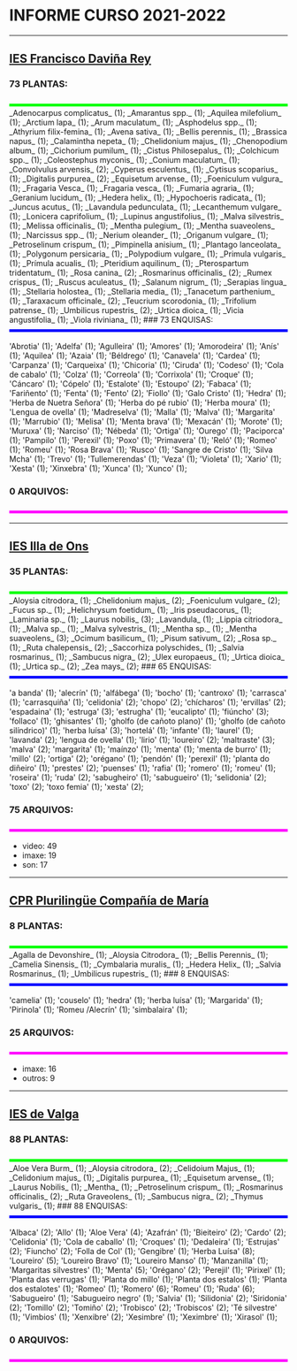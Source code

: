 

# INFORME CURSO 2021-2022


___________________
## [IES Francisco Daviña Rey](http://fitofaladoiro.eu?fich=186tgTeKcOELFC2Xayl6EDYgkjC2Ir9Y9DqDz6926jzg)


### 73 PLANTAS:

<img src=img/pixelgreen.gif width=100% height=5px>
_Adenocarpus complicatus_ (1); _Amarantus spp._ (1); _Aquilea milefolium_ (1); _Arctium lapa_ (1); _Arum maculatum_ (1); _Asphodelus spp._ (1); _Athyrium filix-femina_ (1); _Avena sativa_ (1); _Bellis perennis_ (1); _Brassica napus_ (1); _Calamintha nepeta_ (1); _Chelidonium majus_ (1); _Chenopodium album_ (1); _Cichorium pumilum_ (1); _Cistus Philosepalus_ (1); _Colchicum spp._ (1); _Coleostephus myconis_ (1); _Conium maculatum_ (1); _Convolvulus arvensis_ (2); _Cyperus esculentus_ (1); _Cytisus scoparius_ (1); _Digitalis purpurea_ (2); _Equisetum arvense_ (1); _Foeniculum vulgura_ (1); _Fragaria Vesca_ (1); _Fragaria vesca_ (1); _Fumaria agraria_ (1); _Geranium lucidum_ (1); _Hedera helix_ (1); _Hypochoeris radicata_ (1); _Juncus acutus_ (1); _Lavandula pedunculata_ (1); _Lecanthemum vulgare_ (1); _Lonicera caprifolium_ (1); _Lupinus angustifolius_ (1); _Malva silvestris_ (1); _Melissa officinalis_ (1); _Mentha pulegium_ (1); _Mentha suaveolens_ (1); _Narcissus spp._ (1); _Nerium oleander_ (1); _Origanum vulgare_ (1); _Petroselinum crispum_ (1); _Pimpinella anisium_ (1); _Plantago lanceolata_ (1); _Polygonum persicaria_ (1); _Polypodium vulgare_ (1); _Primula vulgaris_ (1); _Prímula acualis_ (1); _Pteridium aquilinum_ (1); _Pterospartum tridentatum_ (1); _Rosa canina_ (2); _Rosmarinus officinalis_ (2); _Rumex crispus_ (1); _Ruscus aculeatus_ (1); _Salanum nigrum_ (1); _Serapias lingua_ (1); _Stellaria holostea_ (1); _Stellaria media_ (1); _Tanacetum parthenium_ (1); _Taraxacum officinale_ (2); _Teucrium scorodonia_ (1); _Trifolium patrense_ (1); _Umbilicus rupestris_ (2); _Urtica dioica_ (1); _Vicia angustifolia_ (1); _Viola riviniana_ (1); 
### 73 ENQUISAS:

<img src=img/pixelblue.gif width=100% height=5px>


'Abrotia' (1); 'Adelfa' (1); 'Agulleira' (1); 'Amores' (1); 'Amorodeira' (1); 'Anís' (1); 'Aquilea' (1); 'Azaia' (1); 'Béldrego' (1); 'Canavela' (1); 'Cardea' (1); 'Carpanza' (1); 'Carqueixa' (1); 'Chicoria' (1); 'Ciruda' (1); 'Codeso' (1); 'Cola de cabalo' (1); 'Colza' (1); 'Correola' (1); 'Corrixola' (1); 'Croque' (1); 'Cáncaro' (1); 'Cópelo' (1); 'Estalote' (1); 'Estoupo' (2); 'Fabaca' (1); 'Fariñento' (1); 'Fenta' (1); 'Fento' (2); 'Fiollo' (1); 'Galo Cristo' (1); 'Hedra' (1); 'Herba de Nuetra Señora' (1); 'Herba do pé rubio' (1); 'Herba moura' (1); 'Lengua de ovella' (1); 'Madreselva' (1); 'Malla' (1); 'Malva' (1); 'Margarita' (1); 'Marrubio' (1); 'Melisa' (1); 'Menta brava' (1); 'Mexacán' (1); 'Morote' (1); 'Muruxa' (1); 'Narciso' (1); 'Nébeda' (1); 'Ortiga' (1); 'Ourego' (1); 'Paciporca' (1); 'Pampilo' (1); 'Perexil' (1); 'Poxo' (1); 'Primavera' (1); 'Reló' (1); 'Romeo' (1); 'Romeu' (1); 'Rosa Brava' (1); 'Rusco' (1); 'Sangre de Cristo' (1); 'Silva Mcha' (1); 'Trevo' (1); 'Tullemerendas' (1); 'Veza' (1); 'Violeta' (1); 'Xario' (1); 'Xesta' (1); 'Xinxebra' (1); 'Xunca' (1); 'Xunco' (1); 
### 0 <span style=''>ARQUIVOS</span>:

<img src=img/pixelmagenta.gif width=100% height=5px>

___________________
## [IES Illa de Ons](http://fitofaladoiro.eu?fich=12ejm7IFw5ItM57N0rmbfdWP0mjxlOrkaQ128UjOf8bo)


### 35 PLANTAS:

<img src=img/pixelgreen.gif width=100% height=5px>
_Aloysia citrodora_ (1); _Chelidonium majus_ (2); _Foeniculum vulgare_ (2); _Fucus sp._ (1); _Helichrysum foetidum_ (1); _Iris pseudacorus_ (1); _Laminaria sp._ (1); _Laurus nobilis_ (3); _Lavandula_ (1); _Lippia citriodora_ (1); _Malva sp._ (1); _Malva sylvestris_ (1); _Mentha sp._ (1); _Mentha suaveolens_ (3); _Ocimum basilicum_ (1); _Pisum sativum_ (2); _Rosa sp._ (1); _Ruta chalepensis_ (2); _Saccorhiza polyschides_ (1); _Salvia rosmarinus_ (1); _Sambucus nigra_ (2); _Ulex europaeus_ (1); _Urtica dioica_ (1); _Urtica sp._ (2); _Zea mays_ (2); 
### 65 ENQUISAS:

<img src=img/pixelblue.gif width=100% height=5px>


'a banda' (1); 'alecrín' (1); 'alfábega' (1); 'bocho' (1); 'cantroxo' (1); 'carrasca' (1); 'carrasquiña' (1); 'celidonia' (2); 'chopo' (2); 'chícharos' (1); 'ervillas' (2); 'espadaina' (1); 'estruga' (3); 'estrugha' (1); 'eucalipto' (1); 'fiúncho' (3); 'follaco' (1); 'ghisantes' (1); 'gholfo (de cañoto plano)' (1); 'gholfo (de cañoto silíndrico)' (1); 'herba luísa' (3); 'hortelá' (1); 'infante' (1); 'laurel' (1); 'lavanda' (2); 'lengua de ovella' (1); 'lirio' (1); 'loureiro' (2); 'maltraste' (3); 'malva' (2); 'margarita' (1); 'maínzo' (1); 'menta' (1); 'menta de burro' (1); 'millo' (2); 'ortiga' (2); 'orégano' (1); 'pendón' (1); 'perexil' (1); 'planta do diñeiro' (1); 'prestes' (2); 'puenses' (1); 'rafia' (1); 'romero' (1); 'romeu' (1); 'roseira' (1); 'ruda' (2); 'sabugheiro' (1); 'sabugueiro' (1); 'selidonia' (2); 'toxo' (2); 'toxo femia' (1); 'xesta' (2); 
### 75 <span style=''>ARQUIVOS</span>:

<img src=img/pixelmagenta.gif width=100% height=5px>

- video: 49
- imaxe: 19
- son: 17
___________________
## [CPR Plurilingüe Compañía de María](http://fitofaladoiro.eu?fich=1P2Wlz96NfJbmYDDP0kVr2_jdADi66n0YelHwAY4WglA)


### 8 PLANTAS:

<img src=img/pixelgreen.gif width=100% height=5px>
_Agalla de Devonshire_ (1); _Aloysia Citrodora_ (1); _Bellis Perennis_ (1); _Camelia Sinensis_ (1); _Cymbalaria muralis_ (1); _Hedera Helix_ (1); _Salvia Rosmarinus_ (1); _Umbilicus rupestris_ (1); 
### 8 ENQUISAS:

<img src=img/pixelblue.gif width=100% height=5px>


'camelia' (1); 'couselo' (1); 'hedra' (1); 'herba luísa' (1); 'Margarida' (1); 'Pirinola' (1); 'Romeu /Alecrín' (1); 'simbalaira' (1); 
### 25 <span style=''>ARQUIVOS</span>:

<img src=img/pixelmagenta.gif width=100% height=5px>

- imaxe: 16
- outros: 9
___________________
## [IES de Valga](http://fitofaladoiro.eu?fich=108vtcDLGSADF3xEtNlB4_8a0cquOVKFxtg6aUz4LaGk)


### 88 PLANTAS:

<img src=img/pixelgreen.gif width=100% height=5px>
_Aloe Vera Burm_ (1); _Aloysia citrodora_ (2); _Celidoium Majus_ (1); _Celidonium majus_ (1); _Digitalis purpurea_ (1); _Equisetum arvense_ (1); _Laurus Nobilis_ (1); _Mentha_ (1); _Petroselinum crispum_ (1); _Rosmarinus officinalis_ (2); _Ruta Graveolens_ (1); _Sambucus nigra_ (2); _Thymus vulgaris_ (1); 
### 88 ENQUISAS:

<img src=img/pixelblue.gif width=100% height=5px>


'Albaca' (2); 'Allo' (1); 'Aloe Vera' (4); 'Azafrán' (1); 'Bieiteiro' (2); 'Cardo' (2); 'Celidonia' (1); 'Cola de caballo' (1); 'Croques' (1); 'Dedaleira' (1); 'Estrujas' (2); 'Fiuncho' (2); 'Folla de Col' (1); 'Gengibre' (1); 'Herba Luísa' (8); 'Loureiro' (5); 'Loureiro Bravo' (1); 'Loureiro Manso' (1); 'Manzanilla' (1); 'Margaritas silvestres' (1); 'Menta' (5); 'Orégano' (2); 'Perejil' (1); 'Pirixel' (1); 'Planta das verrugas' (1); 'Planta do millo' (1); 'Planta dos estalos' (1); 'Planta dos estalotes' (1); 'Romeo' (1); 'Romero' (6); 'Romeu' (1); 'Ruda' (6); 'Sabugueiro' (1); 'Sabugueiro negro' (1); 'Salvia' (1); 'Silidonia' (2); 'Siridonia' (2); 'Tomillo' (2); 'Tomiño' (2); 'Trobisco' (2); 'Trobiscos' (2); 'Té silvestre' (1); 'Vimbios' (1); 'Xenxibre' (2); 'Xesimbre' (1); 'Xeximbre' (1); 'Xirasol' (1); 
### 0 <span style=''>ARQUIVOS</span>:

<img src=img/pixelmagenta.gif width=100% height=5px>
